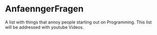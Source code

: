 # AnfaenngerFragen
A list with things that annoy people starting out on Programming. This list will be addressed with youtube Videos.
